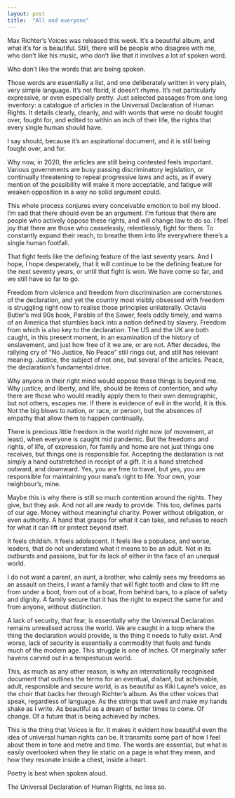 ```yaml
---
layout: post
title:  "All and everyone"
---
```




Max Richter’s Voices was released this week. It’s a beautiful album, and what it’s for is beautiful. Still, there will be people who disagree with me, who don’t like his music, who don’t like that it involves a lot of spoken word. 

Who don’t like the words that are being spoken. 

Those words are essentially a list, and one deliberately written in very plain, very simple language. It’s not florid, it doesn’t rhyme. It’s not particularly expressive, or even especially pretty. Just selected passages from one long inventory: a catalogue of articles in the Universal Declaration of Human Rights.  It details clearly, cleanly, and with words that were no doubt fought over, fought for, and edited to within an inch of their life, the rights that every single human should have. 

I say should, because it’s an aspirational document, and it is still being fought over, and for. 

Why now, in 2020, the articles are still being contested feels important. Various governments are busy passing discriminatory legislation, or continually threatening to repeal progressive laws and acts, as if every mention of the possibility will make it more acceptable, and fatigue will weaken opposition in a way no solid argument could. 

This whole process conjures every conceivable emotion to boil my blood. I’m sad that there should even be an argument. I’m furious that there are people who actively oppose these rights, and will change law to do so. I feel joy that there are those who ceaselessly, relentlessly, fight for them. To constantly expand their reach, to breathe them into life everywhere there’s a single human footfall.

That fight feels like the defining feature of the last seventy years. And I hope, I hope desperately, that it will continue to be the defining feature for the next seventy years, or until that fight is won. We have come so far, and we still have so far to go. 

Freedom from violence and freedom from discrimination are cornerstones of the declaration, and yet the country most visibly obsessed with freedom is struggling right now to realise those principles unilaterally. Octavia Butler’s mid 90s book, Parable of the Sower, feels oddly timely, and warns of an America that stumbles back into a nation defined by slavery. Freedom from which is also key to the declaration. The US and the UK are both caught, in this present moment, in an examination of the history of enslavement, and just how free of it we are, or are not.  After decades, the rallying cry of “No Justice, No Peace” still rings out, and still has relevant meaning. Justice, the subject of not one, but several of the articles. Peace, the declaration’s fundamental drive.

Why anyone in their right mind would oppose these things is beyond me. Why justice, and liberty, and life, should be items of contention, and why there are those who would readily apply them to their own demographic, but not others, escapes me. If there is evidence of evil in the world, it is this. Not the big blows to nation, or race, or person, but the absences of empathy that allow them to happen continually. 

There is precious little freedom in the world right now (of movement, at least), when everyone is caught mid pandemic. But the freedoms and rights, of life, of expression, for family and home are not just things one receives, but things one is responsible for. Accepting the declaration is not simply a hand outstretched in receipt of a gift. It is a hand stretched outward, and downward.  Yes, you are free to travel, but yes, you are responsible for maintaining your nana’s right to life. Your own, your neighbour’s, mine. 

Maybe this is why there is still so much contention around the rights.  They give, but they ask. And not all are ready to provide. This too, defines parts of our age. Money without meaningful charity. Power without obligation, or even authority. A hand that grasps for what it can take, and refuses to reach for what it can lift or protect beyond itself.

It feels childish. It feels adolescent. It feels like a populace, and worse, leaders, that do not understand what it means to be an adult.  Not in its outbursts and passions, but for its lack of either in the face of an unequal world. 

I do not want a parent, an aunt, a brother, who calmly sees my freedoms as an assault on theirs, I want a family that will fight tooth and claw to lift me from under a boot, from out of a boat, from behind bars, to a place of safety and dignity. A family secure that it has the right to expect the same for and from anyone, without distinction.

A lack of security, that fear, is essentially why the Universal Declaration remains unrealised across the world. We are caught in a loop where the thing the declaration would provide, is the thing it needs to fully exist. And worse, lack of security is essentially a commodity that fuels and funds much of the modern age. This struggle is one of inches. Of marginally safer havens carved out in a tempestuous world. 

This, as much as any other reason, is why an internationally recognised document that outlines the terms for an eventual, distant, but achievable, adult, responsible and secure world, is as beautiful as Kiki Layne’s voice, as the choir that backs her through Richter’s album. As the other voices that speak, regardless of language. As the strings that swell and make my hands shake as I write. As beautiful as a dream of better times to come. Of change. Of a future that is being achieved by inches.

This is the thing that Voices is for. It makes it evident how beautiful even the idea of universal human rights can be. It transmits some part of how I feel about them in tone and metre and time. The words are essential, but what is easily overlooked when they lie static on a page is what they mean, and how they resonate inside a chest, inside a heart. 

Poetry is best when spoken aloud.

The Universal Declaration of Human Rights, no less so. 

